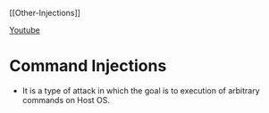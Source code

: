 [[Other-Injections]]

[Youtube](https://www.youtube.com/watch?v=iu3nbkATU9k&feature=emb_logo)

# Command Injections
- It is a type of attack in which the goal is to execution of arbitrary commands on Host OS.